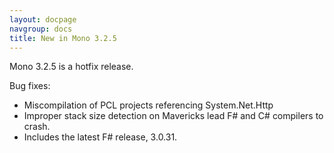```yaml
---
layout: docpage
navgroup: docs
title: New in Mono 3.2.5
---
```


Mono 3.2.5 is a hotfix release.

Bug fixes:

-   Miscompilation of PCL projects referencing System.Net.Http
-   Improper stack size detection on Mavericks lead F\# and C\# compilers to crash.
-   Includes the latest F\# release, 3.0.31.
